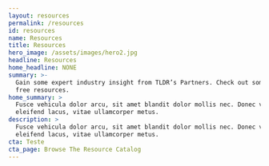 ```yaml
---
layout: resources
permalink: /resources
id: resources
name: Resources
title: Resources
hero_image: /assets/images/hero2.jpg
headline: Resources
home_headline: NONE
summary: >-
  Gain some expert industry insight from TLDR’s Partners. Check out some of our
  free resources.
home_summary: >
  Fusce vehicula dolor arcu, sit amet blandit dolor mollis nec. Donec viverra
  eleifend lacus, vitae ullamcorper metus.
description: >
  Fusce vehicula dolor arcu, sit amet blandit dolor mollis nec. Donec viverra
  eleifend lacus, vitae ullamcorper metus.
cta: Teste
cta_page: Browse The Resource Catalog
---
```


